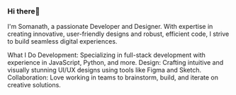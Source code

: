 ### Hi there👏
I'm Somanath, a passionate Developer and Designer. With expertise in creating innovative, user-friendly designs and robust, efficient code, I strive to build seamless digital experiences.


What I Do
Development: Specializing in full-stack development with experience in JavaScript, Python, and more.
Design: Crafting intuitive and visually stunning UI/UX designs using tools like Figma and Sketch.
Collaboration: Love working in teams to brainstorm, build, and iterate on creative solutions.
